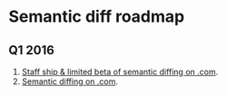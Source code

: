 # Semantic diff roadmap

## Q1 2016

1. [Staff ship & limited beta of semantic diffing on .com](https://github.com/github/semantic-diff/milestones/Staff%20Ship).
2. [Semantic diffing on .com](https://github.com/github/semantic-diff/milestones/Dot%20Calm).
